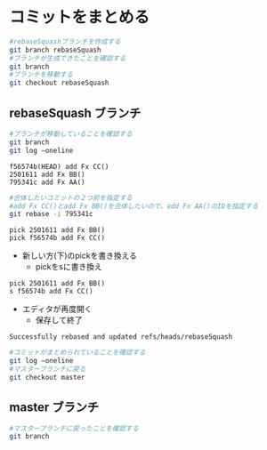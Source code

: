 # コミットをまとめる

```bash
#rebaseSquashブランチを作成する
git branch rebaseSquash
#ブランチが生成できたことを確認する
git branch
#ブランチを移動する
git checkout rebaseSquash
```

## rebaseSquash ブランチ

```bash
#ブランチが移動していることを確認する
git branch
git log —oneline
```

```text
f56574b(HEAD) add Fx CC()
2501611 add Fx BB()
795341c add Fx AA()
```

```bash
#合体したいコミットの２つ前を指定する
#add Fx CC()とadd Fx BB()を合体したいので、add Fx AA()のIDを指定する
git rebase -i 795341c
```

```text
pick 2501611 add Fx BB()
pick f56574b add Fx CC()
```

* 新しい方(下)のpickを書き換える
    * pickをsに書き換え

```text
pick 2501611 add Fx BB()
s f56574b add Fx CC()
```

* エディタが再度開く
    * 保存して終了
    
```text
Successfully rebased and updated refs/heads/rebaseSquash
```

```bash
#コミットがまとめられていることを確認する
git log —oneline
#マスターブランチに戻る
git checkout master
```

## master ブランチ

```bash
#マスターブランチに戻ったことを確認する
git branch
```
